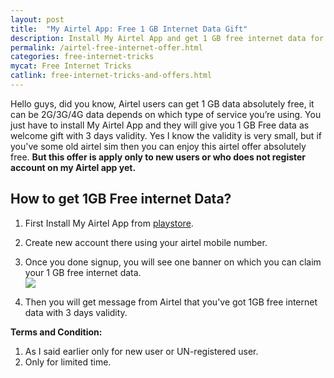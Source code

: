 ```yaml
---
layout: post
title:  "My Airtel App: Free 1 GB Internet Data Gift"
description: Install My Airtel App and get 1 GB free internet data for 3 days. 
permalink: /airtel-free-internet-offer.html
categories: free-internet-tricks
mycat: Free Internet Tricks
catlink: free-internet-tricks-and-offers.html
---
```


Hello guys, did you know, Airtel users can get 1 GB data absolutely free, it can be 2G/3G/4G data depends on which type of service you’re using. You just have to install My Airtel App and they will give you 1 GB Free data as welcome gift with  3 days validity. Yes I know the validity is very small, but if you've some old airtel sim then you can enjoy this airtel offer absolutely free. **But this offer is apply only to new users or who does not register account on my Airtel app yet.**

## How to get 1GB Free internet Data? ##

1.	First Install My Airtel App from <a href="http://rechargetricks.in/?deal=https://play.google.com/store/apps/details?id=com.myairtelapp" rel="nofollow" target="_blank">playstore</a>.
2.	Create new account there using your airtel mobile number.
3.	Once you done signup, you will see one banner on which you can claim your 1 GB free internet data.<br/><img src="https://i.imgur.com/FrYxN3k.png"/>

4.	Then you will get message from Airtel that you've got 1GB free internet data with 3 days validity.

**Terms and Condition:**

1. As I said earlier only for new user or UN-registered user.
2. Only for limited time. 
